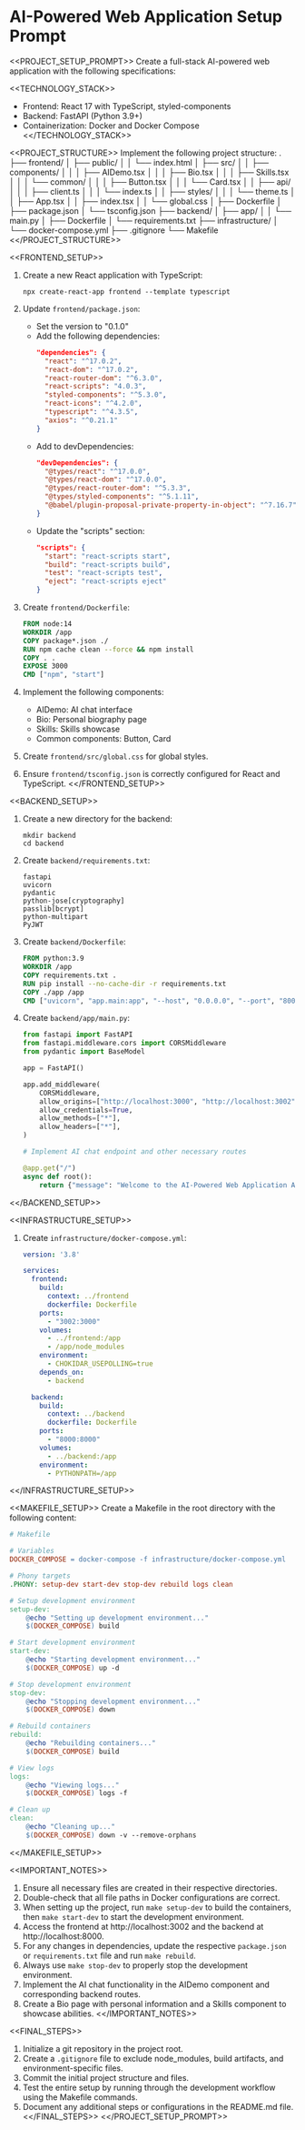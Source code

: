 # AI-Powered Web Application Setup Prompt

<<PROJECT_SETUP_PROMPT>>
Create a full-stack AI-powered web application with the following specifications:

<<TECHNOLOGY_STACK>>
- Frontend: React 17 with TypeScript, styled-components
- Backend: FastAPI (Python 3.9+)
- Containerization: Docker and Docker Compose
<</TECHNOLOGY_STACK>>

<<PROJECT_STRUCTURE>>
Implement the following project structure:
.
├── frontend/
│   ├── public/
│   │   └── index.html
│   ├── src/
│   │   ├── components/
│   │   │   ├── AIDemo.tsx
│   │   │   ├── Bio.tsx
│   │   │   ├── Skills.tsx
│   │   │   └── common/
│   │   │       ├── Button.tsx
│   │   │       └── Card.tsx
│   │   ├── api/
│   │   │   ├── client.ts
│   │   │   └── index.ts
│   │   ├── styles/
│   │   │   └── theme.ts
│   │   ├── App.tsx
│   │   ├── index.tsx
│   │   └── global.css
│   ├── Dockerfile
│   ├── package.json
│   └── tsconfig.json
├── backend/
│   ├── app/
│   │   └── main.py
│   ├── Dockerfile
│   └── requirements.txt
├── infrastructure/
│   └── docker-compose.yml
├── .gitignore
└── Makefile
<</PROJECT_STRUCTURE>>

<<FRONTEND_SETUP>>
1. Create a new React application with TypeScript:
   ```
   npx create-react-app frontend --template typescript
   ```

2. Update `frontend/package.json`:
   - Set the version to "0.1.0"
   - Add the following dependencies:
     ```json
     "dependencies": {
       "react": "^17.0.2",
       "react-dom": "^17.0.2",
       "react-router-dom": "^6.3.0",
       "react-scripts": "4.0.3",
       "styled-components": "^5.3.0",
       "react-icons": "^4.2.0",
       "typescript": "^4.3.5",
       "axios": "^0.21.1"
     }
     ```
   - Add to devDependencies:
     ```json
     "devDependencies": {
       "@types/react": "^17.0.0",
       "@types/react-dom": "^17.0.0",
       "@types/react-router-dom": "^5.3.3",
       "@types/styled-components": "^5.1.11",
       "@babel/plugin-proposal-private-property-in-object": "^7.16.7"
     }
     ```
   - Update the "scripts" section:
     ```json
     "scripts": {
       "start": "react-scripts start",
       "build": "react-scripts build",
       "test": "react-scripts test",
       "eject": "react-scripts eject"
     }
     ```

3. Create `frontend/Dockerfile`:
   ```dockerfile
   FROM node:14
   WORKDIR /app
   COPY package*.json ./
   RUN npm cache clean --force && npm install
   COPY . .
   EXPOSE 3000
   CMD ["npm", "start"]
   ```

4. Implement the following components:
   - AIDemo: AI chat interface
   - Bio: Personal biography page
   - Skills: Skills showcase
   - Common components: Button, Card

5. Create `frontend/src/global.css` for global styles.

6. Ensure `frontend/tsconfig.json` is correctly configured for React and TypeScript.
<</FRONTEND_SETUP>>

<<BACKEND_SETUP>>
1. Create a new directory for the backend:
   ```
   mkdir backend
   cd backend
   ```

2. Create `backend/requirements.txt`:
   ```
   fastapi
   uvicorn
   pydantic
   python-jose[cryptography]
   passlib[bcrypt]
   python-multipart
   PyJWT
   ```

3. Create `backend/Dockerfile`:
   ```dockerfile
   FROM python:3.9
   WORKDIR /app
   COPY requirements.txt .
   RUN pip install --no-cache-dir -r requirements.txt
   COPY ./app /app
   CMD ["uvicorn", "app.main:app", "--host", "0.0.0.0", "--port", "8000", "--reload"]
   ```

4. Create `backend/app/main.py`:
   ```python
   from fastapi import FastAPI
   from fastapi.middleware.cors import CORSMiddleware
   from pydantic import BaseModel

   app = FastAPI()

   app.add_middleware(
       CORSMiddleware,
       allow_origins=["http://localhost:3000", "http://localhost:3002"],
       allow_credentials=True,
       allow_methods=["*"],
       allow_headers=["*"],
   )

   # Implement AI chat endpoint and other necessary routes

   @app.get("/")
   async def root():
       return {"message": "Welcome to the AI-Powered Web Application API"}
   ```

<</BACKEND_SETUP>>

<<INFRASTRUCTURE_SETUP>>
1. Create `infrastructure/docker-compose.yml`:
   ```yaml
   version: '3.8'

   services:
     frontend:
       build:
         context: ../frontend
         dockerfile: Dockerfile
       ports:
         - "3002:3000"
       volumes:
         - ../frontend:/app
         - /app/node_modules
       environment:
         - CHOKIDAR_USEPOLLING=true
       depends_on:
         - backend

     backend:
       build:
         context: ../backend
         dockerfile: Dockerfile
       ports:
         - "8000:8000"
       volumes:
         - ../backend:/app
       environment:
         - PYTHONPATH=/app
   ```
<</INFRASTRUCTURE_SETUP>>

<<MAKEFILE_SETUP>>
Create a Makefile in the root directory with the following content:

```makefile
# Makefile

# Variables
DOCKER_COMPOSE = docker-compose -f infrastructure/docker-compose.yml

# Phony targets
.PHONY: setup-dev start-dev stop-dev rebuild logs clean

# Setup development environment
setup-dev:
	@echo "Setting up development environment..."
	$(DOCKER_COMPOSE) build

# Start development environment
start-dev:
	@echo "Starting development environment..."
	$(DOCKER_COMPOSE) up -d

# Stop development environment
stop-dev:
	@echo "Stopping development environment..."
	$(DOCKER_COMPOSE) down

# Rebuild containers
rebuild:
	@echo "Rebuilding containers..."
	$(DOCKER_COMPOSE) build

# View logs
logs:
	@echo "Viewing logs..."
	$(DOCKER_COMPOSE) logs -f

# Clean up
clean:
	@echo "Cleaning up..."
	$(DOCKER_COMPOSE) down -v --remove-orphans
```
<</MAKEFILE_SETUP>>

<<IMPORTANT_NOTES>>
1. Ensure all necessary files are created in their respective directories.
2. Double-check that all file paths in Docker configurations are correct.
3. When setting up the project, run `make setup-dev` to build the containers, then `make start-dev` to start the development environment.
4. Access the frontend at http://localhost:3002 and the backend at http://localhost:8000.
5. For any changes in dependencies, update the respective `package.json` or `requirements.txt` file and run `make rebuild`.
6. Always use `make stop-dev` to properly stop the development environment.
7. Implement the AI chat functionality in the AIDemo component and corresponding backend routes.
8. Create a Bio page with personal information and a Skills component to showcase abilities.
<</IMPORTANT_NOTES>>

<<FINAL_STEPS>>
1. Initialize a git repository in the project root.
2. Create a `.gitignore` file to exclude node_modules, build artifacts, and environment-specific files.
3. Commit the initial project structure and files.
4. Test the entire setup by running through the development workflow using the Makefile commands.
5. Document any additional steps or configurations in the README.md file.
<</FINAL_STEPS>>
<</PROJECT_SETUP_PROMPT>>